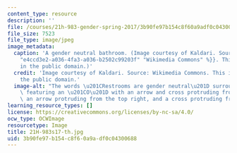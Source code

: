 ```yaml
---
content_type: resource
description: ''
file: /courses/21h-983-gender-spring-2017/3b90fe97b154c8f60a9adf0c04300688_21H-983s17-th.jpg
file_size: 7523
file_type: image/jpeg
image_metadata:
  caption: 'A gender neutral bathroom. (Image courtesy of Kaldari. Source: {{% resource_link
    "e4ccd3e2-a036-4fa3-a036-b2502c99203f" "Wikimedia Commons" %}}. This image is
    in the public domain.)'
  credit: 'Image courtesy of Kaldari. Source: Wikimedia Commons. This image is in
    the public domain.'
  image-alt: "The words \u201CRestrooms are gender neutral\u201D surround a symbol\
    \ featuring an \u201CO\u201D with an arrow and cross protruding from the top left,\
    \ an arrow protruding from the top right, and a cross protruding from the bottom. "
learning_resource_types: []
license: https://creativecommons.org/licenses/by-nc-sa/4.0/
ocw_type: OCWImage
resourcetype: Image
title: 21H-983s17-th.jpg
uid: 3b90fe97-b154-c8f6-0a9a-df0c04300688
---
```


